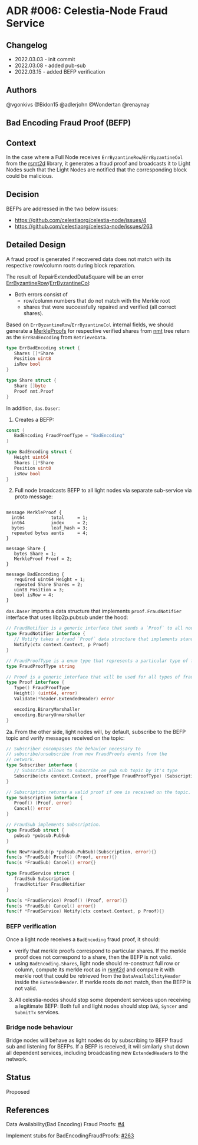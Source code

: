# ADR #006: Celestia-Node Fraud Service

## Changelog

- 2022.03.03 - init commit
- 2022.03.08 - added pub-sub
- 2022.03.15 - added BEFP verification

## Authors

@vgonkivs @Bidon15 @adlerjohn @Wondertan @renaynay
 
## Bad Encoding Fraud Proof (BEFP)
## Context

In the case where a Full Node receives `ErrByzantineRow`/`ErrByzantineCol` from the [rsmt2d](https://github.com/celestiaorg/rsmt2d) library, it generates a fraud proof and broadcasts it to Light Nodes such that the Light Nodes are notified that the corresponding block could be malicious.

## Decision

BEFPs are addressed in the two below issues:

- https://github.com/celestiaorg/celestia-node/issues/4
- https://github.com/celestiaorg/celestia-node/issues/263

## Detailed Design
A fraud proof is generated if recovered data does not match with its respective row/column roots during block reparation. 

The result of RepairExtendedDataSquare will be an error [ErrByzantineRow](https://github.com/celestiaorg/rsmt2d/blob/f34ec414859fc834835ea97ed54300404eec1ac5/extendeddatacrossword.go#L18-L22)/[ErrByzantineCol](https://github.com/celestiaorg/rsmt2d/blob/f34ec414859fc834835ea97ed54300404eec1ac5/extendeddatacrossword.go#L28-L32):

- Both errors consist of 
  - row/column numbers that do not match with the Merkle root
  - shares that were successfully repaired and verified (all correct shares).

Based on `ErrByzantineRow`/`ErrByzantineCol` internal fields, we should generate a [MerkleProofs](https://github.com/celestiaorg/nmt/blob/master/proof.go#L17) for respective verified shares from [nmt](https://github.com/celestiaorg/nmt/blob/master/nmt.go) tree return as the `ErrBadEncoding` from `RetrieveData`. 

```go
type ErrBadEncoding struct {
   Shares []*Share
   Position uint8
   isRow bool
}

type Share struct {
   Share []byte
   Proof nmt.Proof
}
```

In addition, `das.Daser`:

1. Creates a BEFP:

```go
const (
   BadEncoding FraudProofType = "BadEncoding"
)

type BadEncoding struct {
   Height uint64
   Shares []*Share
   Position uint8
   isRow bool
}
```

2. Full node broadcasts BEFP to all light nodes via separate sub-service via proto message:

```proto3

message MerkleProof {
  int64          total     = 1;
  int64          index     = 2;
  bytes          leaf_hash = 3;
  repeated bytes aunts     = 4;
}

message Share {
   bytes Share = 1;
   MerkleProof Proof = 2;
}

message BadEnconding {
   required uint64 Height = 1;
   repeated Share Shares = 2;
   uint8 Position = 3;
   bool isRow = 4;
}
```

`das.Daser` imports a data structure that implements `proof.FraudNotifier` interface that uses libp2p.pubsub under the hood:

```go
// FraudNotifier is a generic interface that sends a `Proof` to all nodes subscribed on the FraudNotifier's topic.
type FraudNotifier interface {
   // Notify takes a fraud `Proof` data structure that implements standard BinaryMarshal interface and broadcasts it to all subscribed peers.
   Notify(ctx context.Context, p Proof)  
}
```

```go
// FraudProofType is a enum type that represents a particular type of fraud proof.
type FraudProofType string

// Proof is a generic interface that will be used for all types of fraud proofs in the network.
type Proof interface {
   Type() FraudProofType
   Height() (uint64, error)
   Validate(*header.ExtendedHeader) error

   encoding.BinaryMarshaller
   encoding.BinaryUnmarshaller
}
```

2a. From the other side, light nodes will, by default, subscribe to the BEFP topic and verify messages received on the topic:

```go
// Subscriber encompasses the behavior necessary to
// subscribe/unsubscribe from new FraudProofs events from the
// network.
type Subscriber interface {
   // Subscribe allows to subscribe on pub sub topic by it's type
   Subscribe(ctx context.Context, proofType FraudProofType) (Subscription, error)
}
```

```go
// Subscription returns a valid proof if one is received on the topic.
type Subscription interface {
   Proof() (Proof, error)
   Cancel() error
}

// FraudSub implements Subscription.
type FraudSub struct {
   pubsub *pubsub.PubSub 
}

func NewFraudSub(p *pubsub.PubSub)(Subscription, error){}
func(s *FraudSub) Proof() (Proof, error){}
func(s *FraudSub) Cancel() error{}
```

```go
type FraudService struct {
   fraudSub Subscription
   fraudNotifier FraudNotifier
}

func(s *FraudService) Proof() (Proof, error){}
func(s *FraudSub) Cancel() error{}
func(f *FraudService) Notify(ctx context.Context, p Proof){}
```
### BEFP verification
Once a light node receives a `BadEncoding` fraud proof, it should:
* verify that merkle proofs correspond to particular shares. If the merkle proof does not correspond to a share, then the BEFP is not valid.
* using `BadEncoding.Shares`, light node should re-construct full row or column, compute its merkle root as in [rsmt2d](https://github.com/celestiaorg/rsmt2d/blob/master/extendeddatacrossword.go#L410) and compare it with merkle root that could be retrieved from the `DataAvailabilityHeader` inside the `ExtendedHeader`. If merkle roots do not match, then the BEFP is not valid.

3. All celestia-nodes should stop some dependent services upon receiving a legitimate BEFP:
Both full and light nodes should stop `DAS`, `Syncer` and `SubmitTx` services. 
### Bridge node behaviour
Bridge nodes will behave as light nodes do by subscribing to BEFP fraud sub and listening for BEFPs. If a BEFP is received, it will similarly shut down all dependent services, including broadcasting new `ExtendedHeader`s to the network.

## Status
Proposed

## References

Data Availability(Bad Encoding) Fraud Proofs: [#4](https://github.com/celestiaorg/celestia-node/issues/4)
   
Implement stubs for BadEncodingFraudProofs: [#263](https://github.com/celestiaorg/celestia-node/issues/263) 
